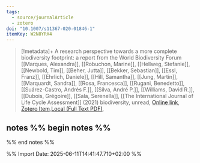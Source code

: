 ```yaml
---
tags:
  - source/journalArticle
  - zotero
doi: "10.1007/s11367-020-01846-1"
itemKey: W2N8YRX4
---
```

>[!metadata]+
> A research perspective towards a more complete biodiversity footprint: a report from the World Biodiversity Forum
> [[Marques, Alexandra]], [[Robuchon, Marine]], [[Hellweg, Stefanie]], [[Newbold, Tim]], [[Beher, Jutta]], [[Bekker, Sebastian]], [[Essl, Franz]], [[Ehrlich, Daniele]], [[Hill, Samantha]], [[Jung, Martin]], [[Marquardt, Sandra]], [[Rosa, Francesca]], [[Rugani, Benedetto]], [[Suárez-Castro, Andrés F.]], [[Silva, André P.]], [[Williams, David R.]], [[Dubois, Grégoire]], [[Sala, Serenella]], 
> [[The International Journal of Life Cycle Assessment]] (2021)
> biodiversity, unread, 
> [Online link](https://doi.org/10.1007/s11367-020-01846-1), [Zotero Item](zotero://select/library/items/W2N8YRX4),[Local (Full Text PDF)](file://C:/Users/aburg/Documents/references/zotero/storage/FN4MWIM9/Marques2021_researchperspective.pdf), 

## notes %% begin notes %%

%% end notes %%

%% Import Date: 2025-06-11T14:41:47.710+02:00 %%
